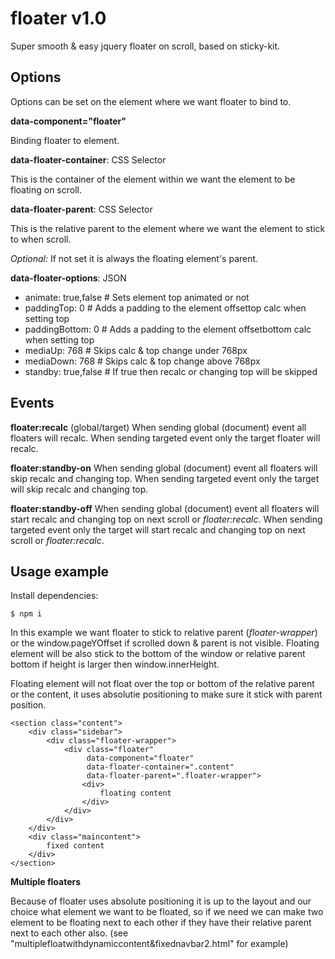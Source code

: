 # floater v1.0

Super smooth &amp; easy jquery floater on scroll, based on sticky-kit.

## Options

Options can be set on the element where we want floater to bind to.

**data-component="floater"**

Binding floater to element.

**data-floater-container**: CSS Selector

This is the container of the element within we want the element to be floating on scroll.
 
**data-floater-parent**: CSS Selector

This is the relative parent to the element where we want the element to stick to when scroll.

*Optional:* If not set it is always the floating element's parent.

**data-floater-options**: JSON
 
   - animate: true,false           # Sets element top animated or not
   - paddingTop: 0                 # Adds a padding to the element offsettop calc when setting top
   - paddingBottom: 0              # Adds a padding to the element offsetbottom calc when setting top
   - mediaUp: 768                  # Skips calc & top change under 768px
   - mediaDown: 768                # Skips calc & top change above 768px  
   - standby: true,false           # If true then recalc or changing top will be skipped

## Events

**floater:recalc** (global/target)
When sending global (document) event all floaters will recalc.
When sending targeted event only the target floater will recalc.

**floater:standby-on**
When sending global (document) event all floaters will skip recalc and changing top.
When sending targeted event only the target will skip recalc and changing top.

**floater:standby-off**
When sending global (document) event all floaters will start recalc and changing top on next scroll or *floater:recalc*.
When sending targeted event only the target will start recalc and changing top on next scroll or *floater:recalc*.

## Usage example

Install dependencies:
```
$ npm i
```

In this example we want floater to stick to relative parent (*floater-wrapper*) or the window.pageYOffset if scrolled down & parent is not visible. Floating element will be also stick to the bottom of the window or relative parent bottom if height is larger then window.innerHeight.   

Floating element will not float over the top or bottom of the relative parent or the content, it uses absolutie positioning to make sure it stick with parent position.

```
<section class="content">
    <div class="sidebar">
        <div class="floater-wrapper">
            <div class="floater"
                 data-component="floater"
                 data-floater-container=".content"
                 data-floater-parent=".floater-wrapper">
                <div>
                    floating content
                </div>
            </div>
        </div>
    </div>
    <div class="maincontent">
        fixed content
    </div>
</section>
```

**Multiple floaters**   

Because of floater uses absolute positioning it is up to the layout and our choice what element we want to be floated, so if we need we can make two element to be floating next to each other if they have their relative parent next to each other also. (see "multiplefloatwithdynamiccontent&fixednavbar2.html" for example)